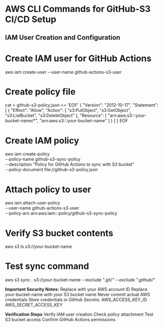# AWS CLI Commands for GitHub-S3 CI/CD Setup

## IAM User Creation and Configuration
 
# Create IAM user for GitHub Actions
aws iam create-user --user-name github-actions-s3-user

# Create policy file
cat > github-s3-policy.json << 'EOF'
{
    "Version": "2012-10-17",
    "Statement": [
        {
            "Effect": "Allow",
            "Action": [
                "s3:PutObject",
                "s3:GetObject",
                "s3:ListBucket",
                "s3:DeleteObject"
            ],
            "Resource": [
                "arn:aws:s3:::your-bucket-name/*",
                "arn:aws:s3:::your-bucket-name"
            ]
        }
    ]
}
EOF

# Create IAM policy
aws iam create-policy \
    --policy-name github-s3-sync-policy \
    --description "Policy for GitHub Actions to sync with S3 bucket" \
    --policy-document file://github-s3-policy.json

# Attach policy to user
aws iam attach-user-policy \
    --user-name github-actions-s3-user \
    --policy-arn arn:aws:iam::<YOUR-ACCOUNT-ID>:policy/github-s3-sync-policy

# Verify S3 bucket contents
aws s3 ls s3://your-bucket-name

# Test sync command
aws s3 sync . s3://your-bucket-name --exclude ".git/*" --exclude ".github/*"


**Important Security Notes:**
Replace <YOUR-ACCOUNT-ID> with your AWS account ID
Replace your-bucket-name with your S3 bucket name
Never commit actual AWS credentials
Store credentials in GitHub Secrets:
AWS_ACCESS_KEY_ID
AWS_SECRET_ACCESS_KEY


**Verification Steps**
Verify IAM user creation
Check policy attachment
Test S3 bucket access
Confirm GitHub Actions permissions
